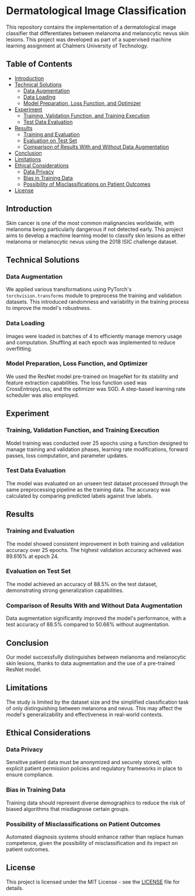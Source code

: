 # Dermatological Image Classification

This repository contains the implementation of a dermatological image classifier that differentiates between melanoma and melanocytic nevus skin lesions. This project was developed as part of a supervised machine learning assignment at Chalmers University of Technology.

## Table of Contents
- [Introduction](#introduction)
- [Technical Solutions](#technical-solutions)
  - [Data Augmentation](#data-augmentation)
  - [Data Loading](#data-loading)
  - [Model Preparation, Loss Function, and Optimizer](#model-preparation-loss-function-and-optimizer)
- [Experiment](#experiment)
  - [Training, Validation Function, and Training Execution](#training-validation-function-and-training-execution)
  - [Test Data Evaluation](#test-data-evaluation)
- [Results](#results)
  - [Training and Evaluation](#training-and-evaluation)
  - [Evaluation on Test Set](#evaluation-on-test-set)
  - [Comparison of Results With and Without Data Augmentation](#comparison-of-results-with-and-without-data-augmentation)
- [Conclusion](#conclusion)
- [Limitations](#limitations)
- [Ethical Considerations](#ethical-considerations)
  - [Data Privacy](#data-privacy)
  - [Bias in Training Data](#bias-in-training-data)
  - [Possibility of Misclassifications on Patient Outcomes](#possibility-of-misclassifications-on-patient-outcomes)
- [License](#license)

## Introduction

Skin cancer is one of the most common malignancies worldwide, with melanoma being particularly dangerous if not detected early. This project aims to develop a machine learning model to classify skin lesions as either melanoma or melanocytic nevus using the 2018 ISIC challenge dataset.

## Technical Solutions

### Data Augmentation

We applied various transformations using PyTorch's `torchvision.transforms` module to preprocess the training and validation datasets. This introduced randomness and variability in the training process to improve the model's robustness.

### Data Loading

Images were loaded in batches of 4 to efficiently manage memory usage and computation. Shuffling at each epoch was implemented to reduce overfitting.

### Model Preparation, Loss Function, and Optimizer

We used the ResNet model pre-trained on ImageNet for its stability and feature extraction capabilities. The loss function used was CrossEntropyLoss, and the optimizer was SGD. A step-based learning rate scheduler was also employed.

## Experiment

### Training, Validation Function, and Training Execution

Model training was conducted over 25 epochs using a function designed to manage training and validation phases, learning rate modifications, forward passes, loss computation, and parameter updates.

### Test Data Evaluation

The model was evaluated on an unseen test dataset processed through the same preprocessing pipeline as the training data. The accuracy was calculated by comparing predicted labels against true labels.

## Results

### Training and Evaluation

The model showed consistent improvement in both training and validation accuracy over 25 epochs. The highest validation accuracy achieved was 89.616% at epoch 24.

### Evaluation on Test Set

The model achieved an accuracy of 88.5% on the test dataset, demonstrating strong generalization capabilities.

### Comparison of Results With and Without Data Augmentation

Data augmentation significantly improved the model's performance, with a test accuracy of 88.5% compared to 50.66% without augmentation.

## Conclusion

Our model successfully distinguishes between melanoma and melanocytic skin lesions, thanks to data augmentation and the use of a pre-trained ResNet model. 

## Limitations

The study is limited by the dataset size and the simplified classification task of only distinguishing between melanoma and nevus. This may affect the model's generalizability and effectiveness in real-world contexts.

## Ethical Considerations

### Data Privacy

Sensitive patient data must be anonymized and securely stored, with explicit patient permission policies and regulatory frameworks in place to ensure compliance.

### Bias in Training Data

Training data should represent diverse demographics to reduce the risk of biased algorithms that misdiagnose certain groups.

### Possibility of Misclassifications on Patient Outcomes

Automated diagnosis systems should enhance rather than replace human competence, given the possibility of misclassification and its impact on patient outcomes.

## License

This project is licensed under the MIT License - see the [LICENSE](LICENSE) file for details.
